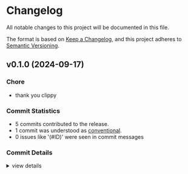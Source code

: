 # Changelog

All notable changes to this project will be documented in this file.

The format is based on [Keep a Changelog](https://keepachangelog.com/en/1.0.0/),
and this project adheres to [Semantic Versioning](https://semver.org/spec/v2.0.0.html).

## v0.1.0 (2024-09-17)

### Chore

 - <csr-id-9dff6432d576e180d85f11fac6355b28674f7e30/> thank you clippy

### Commit Statistics

<csr-read-only-do-not-edit/>

 - 5 commits contributed to the release.
 - 1 commit was understood as [conventional](https://www.conventionalcommits.org).
 - 0 issues like '(#ID)' were seen in commit messages

### Commit Details

<csr-read-only-do-not-edit/>

<details><summary>view details</summary>

 * **Uncategorized**
    - Thank you clippy ([`9dff643`](https://github.com/chriswk/owasp_password_validator/commit/9dff6432d576e180d85f11fac6355b28674f7e30))
    - Use tarpaulin instead of grcov ([`249fce8`](https://github.com/chriswk/owasp_password_validator/commit/249fce805c119c98eb3d53687afe223e2d43853e))
    - Added codecov ([`7c137a1`](https://github.com/chriswk/owasp_password_validator/commit/7c137a1fe7cbb54c045a4874dbb7bc6c6a27345e))
    - Added workflow for building ([`08467b4`](https://github.com/chriswk/owasp_password_validator/commit/08467b4540f99053664d078486bae216d443b95a))
    - Adds 7 basic owasp tests ([`770f758`](https://github.com/chriswk/owasp_password_validator/commit/770f758dab0885f070f6bbc570cbb0a159811374))
</details>

